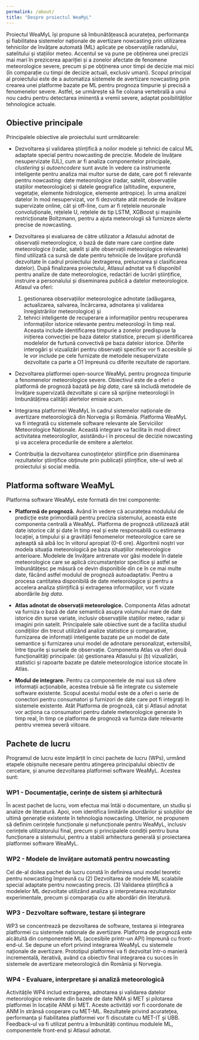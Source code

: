 ```yaml
---
permalink: /about/
title: "Despre proiectul WeaMyL"
---
```


Proiectul WeaMyL își propune să îmbunătățească acuratețea, performanța și fiabilitatea sistemelor naționale de avertizare nowcasting prin utilizarea tehnicilor de învățare automată (ML) aplicate pe observațiile radarului, satelitului și stațiilor meteo. Accentul se va pune pe obținerea unei precizii mai mari în prezicerea apariției și a zonelor afectate de fenomene meteorologice severe, precum și pe obținerea unor timpi de decizie mai mici (în comparație cu timpi de decizie actuali, exclusiv umani). Scopul principal al proiectului este de a automatiza sistemele de avertizare nowcasting prin crearea unei platforme bazate pe ML pentru prognoza timpurie și precisă a fenomenelor severe. Astfel, se urmărește să fie coloana vertebrală a unui nou cadru pentru detectarea iminentă a vremii severe, adaptat posibilităților tehnologice actuale.

## Obiective principale

Principalele obiective ale proiectului sunt următoarele:

* Dezvoltarea și validarea științifică a noilor modele și tehnici de calcul ML adaptate special pentru nowcasting de precizie. Modele de învățare nesupervizate (UL), cum ar fi analiza componentelor principale, _clustering_ și _autoencodere_ sunt avute în vedere ca instrumente inteligente pentru analiza mai multor surse de date, care pot fi relevante pentru nowcasting: date meteorologice (radar, satelit, observațiile stațiilor meteorologice) și datele geografice (altitudine, expunere, vegetație, elemente hidrologice, elemente antropice). În urma analizei datelor în mod nesupervizat, vor fi dezvoltate atât metode de învățare supervizate online, cât și off-line, cum ar fi rețelele neuronale convoluționale, rețelele U, rețelele de tip LSTM, XGBoost și mașinile restricționate Boltzmann, pentru a ajuta meteorologii să furnizeze alerte precise de nowcasting.


* Dezvoltarea și evaluarea de către utilizator a Atlasului adnotat de observații meteorologice, o bază de date mare care conține date meteorologice (radar, satelit și alte observații meteorologice relevante) fiind utilizată ca sursă de date pentru tehnicile de învățare profundă dezvoltate în cadrul proiectului (extragerea, prelucrarea și clasificarea datelor). După finalizarea proiectului, Atlasul adnotat va fi disponibil pentru analize de date meteorologice, redactări  de lucrări științifice, instruire a personalului și diseminarea publică a datelor meteorologice. Atlasul va oferi:
  1. gestionarea observațiilor meteorologice adnotate (adăugarea, actualizarea, salvarea, încărcarea, adnotarea și validarea înregistrărilor meteorologice) și
  2. tehnici inteligente de recuperare a informațiilor pentru recuperarea informațiilor istorice relevante pentru meteorologi în timp real. Aceasta include identificarea timpurie a zonelor predispuse la inițierea convecției pe baza datelor statistice, precum și identificarea modelelor de furtună convectivă pe baza datelor istorice. Diferite interogări și vizualizări pentru observații specifice vor fi accesibile și le vor include pe cele furnizate de metodele nesupervizate dezvoltate ca parte a O1 împreună cu diferite rezultate de raportare.


* Dezvoltarea platformei open-source WeaMyL pentru prognoza timpurie a fenomenelor meteorologice severe. Obiectivul este de a oferi o platformă de prognoză bazată pe _big data_, care să includă metodele de învățare supervizată dezvoltate și care să sprijine meteorologii în îmbunătățirea calității alertelor emisie acum.

* Integrarea platformei WeaMyL în cadrul sistemelor naționale de avertizare meteorologică din Norvegia și România. Platforma WeaMyL va fi integrată cu sistemele software relevante ale Serviciilor Meteorologice Naționale. Această integrare va facilita în mod direct activitatea meteorologilor, asistându-i în procesul de decizie nowcasting și va accelera procedurile de emitere a alertelor.

* Contribuiția la dezvoltarea cunoștințelor științifice prin diseminarea rezultatelor științifice obținute prin publicații științifice, site-ul web al proiectului și social media.

## Platforma software WeaMyL

Platforma software WeaMyL este formată din trei componente:

* **Platformă de prognoză.** Având în vedere că acuratețea modulului de predicție este primordială pentru precizia sistemului, aceasta este componenta centrală a WeaMyL. Platforma de prognoză utilizează atât date istorice cât și date în timp real și este responsabilă cu estimarea locației, a timpului și a gravității fenomenelor meteorologice care se așteaptă să aibă loc în viitorul apropiat (0-6 ore). Algoritmii noștri vor modela situația meteorologică pe baza situațiilor meteorologice anterioare. Modelele de învățare antrenate vor găsi modele în datele meteorologice care se aplică circumstanțelor specifice și astfel se îmbunătățesc pe măsură ce devin disponibile din ce în ce mai multe date, făcând astfel modulul de prognoză autoadaptativ. Pentru a procesa cantitatea disponibilă de date meteorologice și pentru a accelera analiza științifică și extragerea informațiilor, vor fi vizate abordările _big data_.

* **Atlas adnotat de observații meteorologice.** Componenta Atlas adnotat va furniza o bază de date semantică asupra volumului mare de date istorice din surse variate, inclusiv observațiile stațiilor meteo, radar și imagini prin satelit. Principalele sale obiective sunt de a facilita studiul condițiilor din trecut utilizând analize statistice și comparative, furnizarea de informații inteligente bazate pe un model de date semantice și furnizarea unui model de adnotare personalizat, extensibil, între tipurile și sursele de observație. Componenta Atlas va oferi două funcționalități principale: (a) gestionarea Atlasului și (b) vizualizări, statistici și rapoarte bazate pe datele meteorologice istorice stocate în Atlas.
* **Modul de integrare.** Pentru ca componentele de mai sus să ofere informații acționabile, acestea trebuie să fie integrate cu sistemele software existente. Scopul acestui modul este de a oferi o serie de conectori pentru consumatori și furnizori de date care pot fi integrați în sistemele existente. Atât Platforma de prognoză, cât și Atlasul adnotat vor acționa ca consumatori pentru datele meteorologice generate în timp real, în timp ce platforma de prognoză va furniza date relevante pentru vremea severă viitoare.

## Pachete de lucru

Programul de lucru este împărțit în cinci pachete de lucru (WPs), urmând etapele obișnuite necesare pentru atingerea principalului obiectiv de cercetare, și anume dezvoltarea platformei software WeaMyL. Acestea sunt:

### WP1 - Documentație, cerințe de sistem și arhitectură
În acest pachet de lucru, vom efectua mai întâi o documentare, un studiu și analize de literatură. Apoi, vom identifica limitările abordărilor și soluțiilor de ultimă generație existente în tehnologia nowcasting. Ulterior, ne propunem să definim cerințele funcționale și nefuncționale pentru WeaMyL, inclusiv cerințele utilizatorului final, precum și principalele condiții pentru buna funcționare a sistemului, pentru a stabili arhitectura generală și proiectarea platformei software WeaMyL.

### WP2 - Modele de învățare automată pentru nowcasting
Cel de-al doilea pachet de lucru constă în definirea unui model teoretic pentru nowcasting împreună cu (2) Dezvoltarea de modele ML scalabile special adaptate pentru nowcasting precis. (3) Validarea științifică a modelelor ML dezvoltate utilizând analiza și interpretarea rezultatelor experimentale, precum și comparația cu alte abordări din literatură.

### WP3 - Dezvoltare software, testare și integrare
WP3 se concentrează pe dezvoltarea de software, testarea și integrarea platformei cu sistemele naționale de avertizare. Platforma de prognoză este alcătuită din componentele ML (accesibile printr-un API) împreună cu front-end-ul. Se depune un efort privind integrarea WeaMyL cu sistemele naționale de avertizare. Prototipul platformei va fi dezvoltat într-o manieră incrementală, iterativă, având ca obiectiv final integrarea cu succes în sistemele de avertizare meteorologică din România și Norvegia.


### WP4 - Evaluare, interpretare și analiză meteorologică
Activitățile WP4 includ extragerea, adnotarea și validarea datelor meteorologice relevante din bazele de date NMA și MET și pilotarea platformei în locațiile ANM și MET. Aceste activități vor fi coordonate de ANM în strânsă cooperare cu MET-ML. Rezultatele privind acuratețea, performanța și fiabilitatea platformei vor fi discutate cu MET-IT și UBB. Feedback-ul va fi utilizat pentru a îmbunătăți continuu modulele ML, componentele front-end și Atlasul adnotat.
